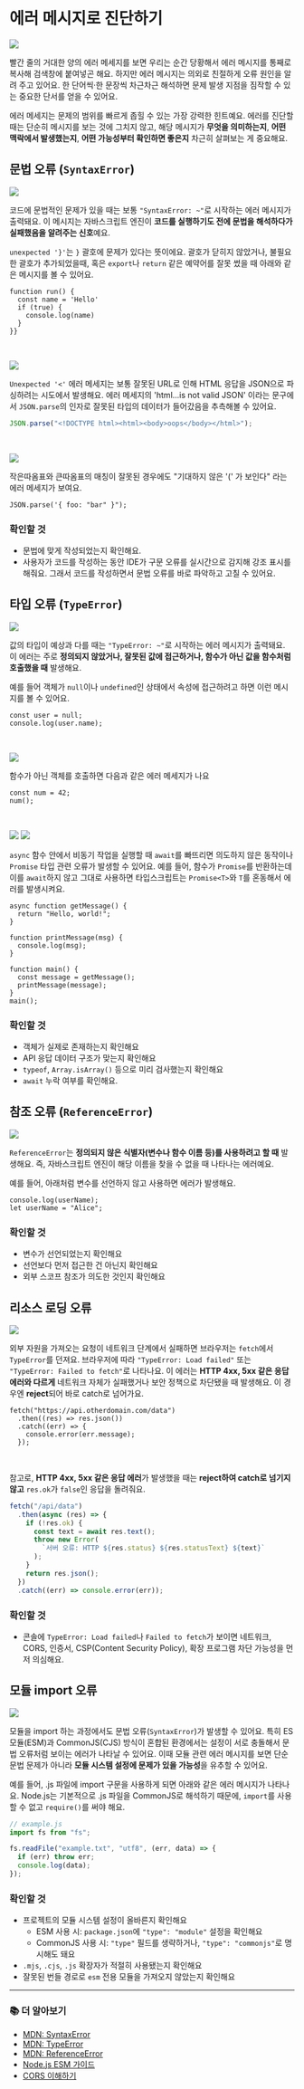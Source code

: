 # 에러 메시지로 진단하기

![](../../images/diagnose/error-messages.png)

빨간 줄의 거대한 양의 에러 메세지를 보면 우리는 순간 당황해서 에러 메시지를 통째로 복사해 검색창에 붙여넣곤 해요. 하지만 에러 메시지는 의외로 친절하게 오류 원인을 알려 주고 있어요. 한 단어씩·한 문장씩 차근차근 해석하면 문제 발생 지점을 짐작할 수 있는 중요한 단서를 얻을 수 있어요.

에러 메세지는 문제의 범위를 빠르게 좁힐 수 있는 가장 강력한 힌트예요. 에러를 진단할 때는 단순히 메시지를 보는 것에 그치지 않고, 해당 메시지가 **무엇을 의미하는지**, **어떤 맥락에서 발생했는지**, **어떤 가능성부터 확인하면 좋은지** 차근히 살펴보는 게 중요해요.

## 문법 오류 (`SyntaxError`)

![](../../images/diagnose/error-syntax-1.png)

코드에 문법적인 문제가 있을 때는 보통 `"SyntaxError: ~"`로 시작하는 에러 메시지가 출력돼요. 이 메시지는 자바스크립트 엔진이 **코드를 실행하기도 전에 문법을 해석하다가 실패했음을 알려주는 신호**예요.

`unexpected '}'`는 `}` 괄호에 문제가 있다는 뜻이에요. 괄호가 닫히지 않았거나, 불필요한 괄호가 추가되었을때, 혹은 `export`나 `return` 같은 예약어를 잘못 썼을 때 아래와 같은 메시지를 볼 수 있어요.

```tsx 6
function run() {
  const name = 'Hello'
  if (true) {
    console.log(name)
  }
}}
```

<br>

![](../../images/diagnose/error-syntax-2.png)

`Unexpected '<'` 에러 메세지는 보통 잘못된 URL로 인해 HTML 응답을 JSON으로 파싱하려는 시도에서 발생해요. 에러 메세지의 'html...is not valid JSON' 이라는 문구에서 `JSON.parse`의 인자로 잘못된 타입의 데이터가 들어갔음을 추측해볼 수 있어요.

```js
JSON.parse("<!DOCTYPE html><html><body>oops</body></html>");
```

<br/>

![](../../images/diagnose/error-syntax-3.png)

작은따옴표와 큰따옴표의 매칭이 잘못된 경우에도 "기대하지 않은 '(' 가 보인다" 라는 에러 메세지가 보여요.

```tsx
JSON.parse('{ foo: "bar" }");
```

### 확인할 것

- 문법에 맞게 작성되었는지 확인해요.
- 사용자가 코드를 작성하는 동안 IDE가 구문 오류를 실시간으로 감지해 강조 표시를 해줘요. 그래서 코드를 작성하면서 문법 오류를 바로 파악하고 고칠 수 있어요.

## 타입 오류 (`TypeError`)

![](../../images/diagnose/error-syntax-4.png)

값의 타입이 예상과 다를 때는 `"TypeError: ~"`로 시작하는 에러 메시지가 출력돼요. 이 에러는 주로 **정의되지 않았거나, 잘못된 값에 접근하거나, 함수가 아닌 값을 함수처럼 호출했을 때** 발생해요.

예를 들어 객체가 `null`이나 `undefined`인 상태에서 속성에 접근하려고 하면 이런 메시지를 볼 수 있어요.

```tsx 2
const user = null;
console.log(user.name);
```

<br/>

![](../../images/diagnose/error-syntax-5.png)

함수가 아닌 객체를 호출하면 다음과 같은 에러 메세지가 나요

```tsx 2
const num = 42;
num();
```

<br/>

![](../../images/diagnose/error-syntax-6.png)
![](../../images/diagnose/error-syntax-6-2.png)

`async` 함수 안에서 비동기 작업을 실행할 때 `await`를 빠뜨리면 의도하지 않은 동작이나 `Promise` 타입 관련 오류가 발생할 수 있어요. 예를 들어, 함수가 `Promise`를 반환하는데 이를 `await`하지 않고 그대로 사용하면 타입스크립트는 `Promise<T>`와 `T`를 혼동해서 에러를 발생시켜요.

```tsx 10
async function getMessage() {
  return "Hello, world!";
}

function printMessage(msg) {
  console.log(msg);
}

function main() {
  const message = getMessage();
  printMessage(message);
}
main();
```

### 확인할 것

- 객체가 실제로 존재하는지 확인해요
- API 응답 데이터 구조가 맞는지 확인해요
- `typeof`, `Array.isArray()` 등으로 미리 검사했는지 확인해요
- `await` 누락 여부를 확인해요.

## 참조 오류 (`ReferenceError`)

![](../../images/diagnose/error-syntax-7.png)

`ReferenceError`는 **정의되지 않은 식별자(변수나 함수 이름 등)를 사용하려고 할 때** 발생해요. 즉, 자바스크립트 엔진이 해당 이름을 찾을 수 없을 때 나타나는 에러예요.

예를 들어, 아래처럼 변수를 선언하지 않고 사용하면 에러가 발생해요.

```tsx 1
console.log(userName);
let userName = "Alice";
```

### 확인할 것

- 변수가 선언되었는지 확인해요
- 선언보다 먼저 접근한 건 아닌지 확인해요
- 외부 스코프 참조가 의도한 것인지 확인해요

## 리소스 로딩 오류

![](../../images/diagnose/error-syntax-8.png)

외부 자원을 가져오는 요청이 네트워크 단계에서 실패하면 브라우저는 `fetch`에서 `TypeError`를 던져요. 브라우저에 따라 `"TypeError: Load failed"` 또는 `"TypeError: Failed to fetch"`로 나타나요. 이 에러는 **HTTP 4xx, 5xx 같은 응답 에러와 다르게** 네트워크 자체가 실패했거나 보안 정책으로 차단됐을 때 발생해요. 이 경우엔 **reject**되어 바로 catch로 넘어가요.

```tsx 1
fetch("https://api.otherdomain.com/data")
  .then((res) => res.json())
  .catch((err) => {
    console.error(err.message);
  });
```

<br/>

참고로, **HTTP 4xx, 5xx 같은 응답 에러**가 발생했을 때는 **reject하여 catch로 넘기지 않고** `res.ok`가 `false`인 응답을 돌려줘요.

```ts
fetch("/api/data")
  .then(async (res) => {
    if (!res.ok) {
      const text = await res.text();
      throw new Error(
        `서버 오류: HTTP ${res.status} ${res.statusText} ${text}`
      );
    }
    return res.json();
  })
  .catch((err) => console.error(err));
```

### 확인할 것

- 콘솔에 `TypeError: Load failed`나 `Failed to fetch`가 보이면 네트워크, CORS, 인증서, CSP(Content Security Policy), 확장 프로그램 차단 가능성을 먼저 의심해요.

## 모듈 import 오류

![](../../images/diagnose/error-syntax-9.png)

모듈을 import 하는 과정에서도 문법 오류(`SyntaxError`)가 발생할 수 있어요. 특히 ES 모듈(ESM)과 CommonJS(CJS) 방식이 혼합된 환경에서는 설정이 서로 충돌해서 문법 오류처럼 보이는 에러가 나타날 수 있어요. 
이때 모듈 관련 에러 메시지를 보면 단순 문법 문제가 아니라 **모듈 시스템 설정에 문제가 있을 가능성**을 유추할 수 있어요.

예를 들어, .js 파일에 import 구문을 사용하게 되면 아래와 같은 에러 메시지가 나타나요. Node.js는 기본적으로 .js 파일을 CommonJS로 해석하기 때문에, `import`를 사용할 수 없고 `require()`를 써야 해요.

```js
// example.js
import fs from "fs";

fs.readFile("example.txt", "utf8", (err, data) => {
  if (err) throw err;
  console.log(data);
});
```

### 확인할 것

- 프로젝트의 모듈 시스템 설정이 올바른지 확인해요
  - ESM 사용 시: `package.json`에 `"type": "module"` 설정을 확인해요
  - CommonJS 사용 시: `"type"` 필드를 생략하거나, `"type": "commonjs"`로 명시해도 돼요
- `.mjs`, `.cjs`, `.js` 확장자가 적절히 사용됐는지 확인해요
- 잘못된 번들 경로로 `esm` 전용 모듈을 가져오지 않았는지 확인해요

---

### 📚 더 알아보기

- [MDN: SyntaxError](https://developer.mozilla.org/ko/docs/Web/JavaScript/Reference/Global_Objects/SyntaxError)
- [MDN: TypeError](https://developer.mozilla.org/ko/docs/Web/JavaScript/Reference/Global_Objects/TypeError)
- [MDN: ReferenceError](https://developer.mozilla.org/ko/docs/Web/JavaScript/Reference/Global_Objects/ReferenceError)
- [Node.js ESM 가이드](https://nodejs.org/api/esm.html)
- [CORS 이해하기](https://developer.mozilla.org/ko/docs/Web/HTTP/CORS)
